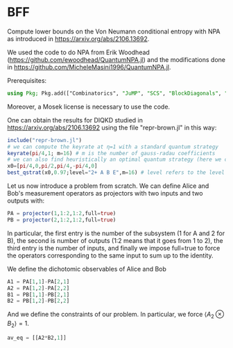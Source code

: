 # BFF
Compute lower bounds on the Von Neumann conditional entropy with NPA as introduced in https://arxiv.org/abs/2106.13692.

We used the code to do NPA from Erik Woodhead (https://github.com/ewoodhead/QuantumNPA.jl) and the modifications done in https://github.com/MicheleMasini1996/QuantumNPA.jl.

Prerequisites:
```julia
using Pkg; Pkg.add(["Combinatorics", "JuMP", "SCS", "BlockDiagonals", "Mosek", "MosekTools", "FastGaussQuadrature", "LinearAlgebra", "Optim"])
```

Moreover, a Mosek license is necessary to use the code.

One can obtain the results for DIQKD studied in https://arxiv.org/abs/2106.13692 using the file "repr-brown.jl" in this way:
```julia
include("repr-brown.jl")
# we can compute the keyrate at η=1 with a standard quantum strategy
keyrate(pi/4,1; m=16) # m is the number of gauss-radau coefficients
# we can also find heuristically an optimal quantum strategy (here we choose η=0.97)
x0=[pi/4,0,pi/2,pi/4,-pi/4,0]
best_qstrat(x0,0.97;level="2+ A B E",m=16) # level refers to the level of the NPA hierarchy
```

Let us now introduce a problem from scratch. We can define Alice and Bob's measurement operators as projectors with two inputs and two outputs with:
```julia
PA = projector(1,1:2,1:2,full=true)
PB = projector(2,1:2,1:2,full=true)
```
In particular, the first entry is the number of the subsystem (1 for A and 2 for B), the second is number of outputs (1:2 means that it goes from 1 to 2), the third entry is the number of inputs, and finally we impose full=true to force the operators corresponding to the same input to sum up to the identity.

We define the dichotomic observables of Alice and Bob
```julia
A1 = PA[1,1]-PA[2,1]
A2 = PA[1,2]-PA[2,2]
B1 = PB[1,1]-PB[2,1]
B2 = PB[1,2]-PB[2,2]
```

And we define the constraints of our problem. In particular, we force $\langle A_2\otimes B_2\rangle=1$.
```julia
av_eq = [[A2*B2,1]]
```
